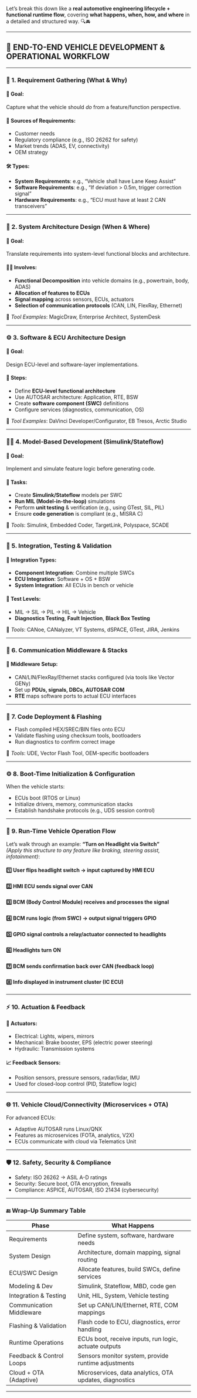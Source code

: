 Let’s break this down like a **real automotive engineering lifecycle + functional runtime flow**, covering **what happens, when, how, and where** in a detailed and structured way. 🔍🚘

---


## 🚗 END-TO-END VEHICLE DEVELOPMENT & OPERATIONAL WORKFLOW

---

### 🧩 1. **Requirement Gathering (What & Why)**

#### 📌 Goal:
Capture what the vehicle should *do* from a feature/function perspective.

#### 🧠 Sources of Requirements:
- Customer needs
- Regulatory compliance (e.g., ISO 26262 for safety)
- Market trends (ADAS, EV, connectivity)
- OEM strategy

#### 🛠 Types:
- **System Requirements**: e.g., “Vehicle shall have Lane Keep Assist”
- **Software Requirements**: e.g., “If deviation > 0.5m, trigger correction signal”
- **Hardware Requirements**: e.g., “ECU must have at least 2 CAN transceivers”

---

### 🧠 2. **System Architecture Design (When & Where)**

#### 📌 Goal:
Translate requirements into system-level functional blocks and architecture.

#### 👷‍♀️ Involves:
- **Functional Decomposition** into vehicle domains (e.g., powertrain, body, ADAS)
- **Allocation of features to ECUs**
- **Signal mapping** across sensors, ECUs, actuators
- **Selection of communication protocols** (CAN, LIN, FlexRay, Ethernet)

📌 *Tool Examples*: MagicDraw, Enterprise Architect, SystemDesk

---

### ⚙️ 3. **Software & ECU Architecture Design**

#### 📌 Goal:
Design ECU-level and software-layer implementations.

#### 🔧 Steps:
- Define **ECU-level functional architecture**
- Use AUTOSAR architecture: Application, RTE, BSW
- Create **software component (SWC)** definitions
- Configure services (diagnostics, communication, OS)

📌 *Tool Examples*: DaVinci Developer/Configurator, EB Tresos, Arctic Studio

---

### 👩‍💻 4. **Model-Based Development (Simulink/Stateflow)**

#### 📌 Goal:
Implement and simulate feature logic before generating code.

#### 🧱 Tasks:
- Create **Simulink/Stateflow** models per SWC
- **Run MIL (Model-in-the-loop)** simulations
- Perform **unit testing** & verification (e.g., using GTest, SIL, PIL)
- Ensure **code generation** is compliant (e.g., MISRA C)

📌 *Tools*: Simulink, Embedded Coder, TargetLink, Polyspace, SCADE

---

### 🧪 5. **Integration, Testing & Validation**

#### 🔌 Integration Types:
- **Component Integration**: Combine multiple SWCs
- **ECU Integration**: Software + OS + BSW
- **System Integration**: All ECUs in bench or vehicle

#### 🧪 Test Levels:
- MIL → SIL → PIL → HIL → Vehicle
- **Diagnostics Testing**, **Fault Injection**, **Black Box Testing**

📌 *Tools*: CANoe, CANalyzer, VT Systems, dSPACE, GTest, JIRA, Jenkins

---

### 🔄 6. **Communication Middleware & Stacks**

#### 📡 Middleware Setup:
- CAN/LIN/FlexRay/Ethernet stacks configured (via tools like Vector GENy)
- Set up **PDUs, signals, DBCs, AUTOSAR COM**
- **RTE** maps software ports to actual ECU interfaces

---

### 🧵 7. **Code Deployment & Flashing**

- Flash compiled HEX/SREC/BIN files onto ECU
- Validate flashing using checksum tools, bootloaders
- Run diagnostics to confirm correct image

📌 *Tools*: UDE, Vector Flash Tool, OEM-specific bootloaders

---

### ⚙️ 8. **Boot-Time Initialization & Configuration**

When the vehicle starts:
- ECUs boot (RTOS or Linux)
- Initialize drivers, memory, communication stacks
- Establish handshake protocols (e.g., UDS session control)

---

### 🔁 9. **Run-Time Vehicle Operation Flow**

Let’s walk through an example: **“Turn on Headlight via Switch”**  
_(Apply this structure to any feature like braking, steering assist, infotainment)_:

#### 1️⃣ User flips headlight switch → input captured by HMI ECU  
#### 2️⃣ HMI ECU sends signal over CAN  
#### 3️⃣ BCM (Body Control Module) receives and processes the signal  
#### 4️⃣ BCM runs logic (from SWC) → output signal triggers GPIO  
#### 5️⃣ GPIO signal controls a **relay/actuator** connected to headlights  
#### 6️⃣ Headlights turn ON  
#### 7️⃣ BCM sends confirmation back over CAN (feedback loop)  
#### 8️⃣ Info displayed in instrument cluster (IC ECU)

---

### ⚡ 10. **Actuation & Feedback**

#### 🌟 Actuators:
- Electrical: Lights, wipers, mirrors
- Mechanical: Brake booster, EPS (electric power steering)
- Hydraulic: Transmission systems

#### 📈 Feedback Sensors:
- Position sensors, pressure sensors, radar/lidar, IMU
- Used for closed-loop control (PID, Stateflow logic)

---

### 🌐 11. **Vehicle Cloud/Connectivity (Microservices + OTA)**

For advanced ECUs:
- Adaptive AUTOSAR runs Linux/QNX
- Features as microservices (FOTA, analytics, V2X)
- ECUs communicate with cloud via Telematics Unit

---

### 🛡️ 12. **Safety, Security & Compliance**

- Safety: ISO 26262 → ASIL A-D ratings
- Security: Secure boot, OTA encryption, firewalls
- Compliance: ASPICE, AUTOSAR, ISO 21434 (cybersecurity)

---

### 🔚 Wrap-Up Summary Table

| Phase                      | What Happens                                                                 |
|---------------------------|-------------------------------------------------------------------------------|
| Requirements               | Define system, software, hardware needs                                       |
| System Design              | Architecture, domain mapping, signal routing                                 |
| ECU/SWC Design             | Allocate features, build SWCs, define services                               |
| Modeling & Dev             | Simulink, Stateflow, MBD, code gen                                           |
| Integration & Testing      | Unit, HIL, System, Vehicle testing                                            |
| Communication Middleware   | Set up CAN/LIN/Ethernet, RTE, COM mappings                                   |
| Flashing & Validation      | Flash code to ECU, diagnostics, error handling                               |
| Runtime Operations         | ECUs boot, receive inputs, run logic, actuate outputs                        |
| Feedback & Control Loops   | Sensors monitor system, provide runtime adjustments                          |
| Cloud + OTA (Adaptive)     | Microservices, data analytics, OTA updates, diagnostics                      |

---
